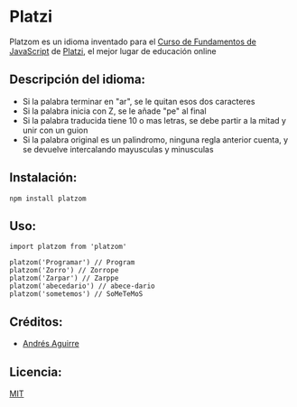 # Platzi

Platzom es un idioma inventado  para el [Curso de Fundamentos de JavaScript](https://platzi.com/js) de [Platzi](https://platzi.com), el mejor lugar de educación online

## Descripción del idioma:

- Si la palabra terminar en "ar", se le quitan esos dos caracteres
- Si la palabra inicia con Z, se le añade "pe" al final
- Si la palabra traducida tiene 10 o mas letras, se debe partir a la mitad y unir con un guion
- Si la palabra original es un palindromo, ninguna regla anterior cuenta, y se devuelve intercalando mayusculas y minusculas

## Instalación:

```
npm install platzom
```

## Uso:

```
import platzom from 'platzom'

platzom('Programar') // Program
platzom('Zorro') // Zorrope
platzom('Zarpar') // Zarppe
platzom('abecedario') // abece-dario
platzom('sometemos') // SoMeTeMoS
```

## Créditos:

- [Andrés Aguirre](https://github.com/andres9602)

## Licencia:

[MIT](https://opensource.org/licenses/MIT)